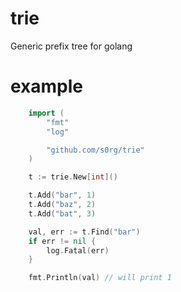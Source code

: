 # trie
Generic prefix tree for golang

# example

```go
    import (
        "fmt"
        "log"

        "github.com/s0rg/trie"
    )

    t := trie.New[int]()

    t.Add("bar", 1)
    t.Add("baz", 2)
    t.Add("bat", 3)

    val, err := t.Find("bar")
    if err != nil {
        log.Fatal(err)
    }

    fmt.Println(val) // will print 1
```
